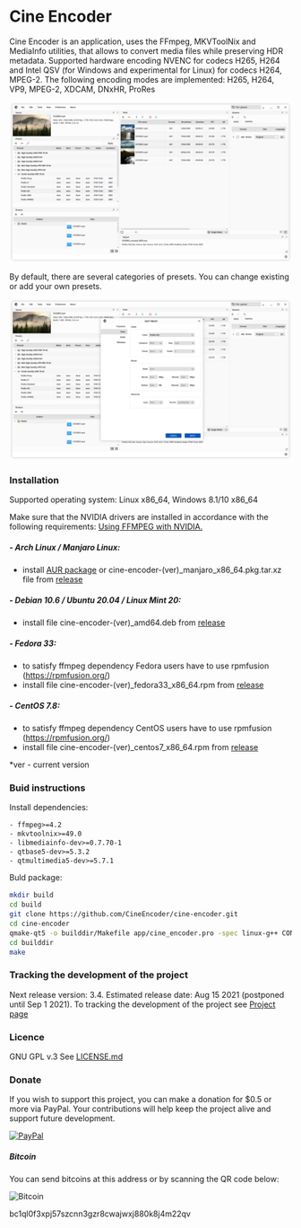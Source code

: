 # Cine Encoder

Cine Encoder is an application, uses the FFmpeg, MKVToolNix and MediaInfo utilities, that allows to convert media files while preserving HDR metadata.  Supported hardware encoding NVENC for codecs H265, H264 and Intel QSV (for Windows and experimental for Linux) for codecs H264, MPEG-2. The following encoding modes are implemented: H265, H264, VP9, MPEG-2, XDCAM, DNxHR, ProRes

![View](./images/View_1.png)

By default, there are several categories of presets. You can change existing or add your own presets.

![View](./images/View_2.png)

### Installation

Supported operating system: Linux x86_64, Windows 8.1/10 x86_64

Make sure that the NVIDIA drivers are installed in accordance with the following requirements: [Using FFMPEG with NVIDIA.](https://docs.nvidia.com/video-technologies/video-codec-sdk/ffmpeg-with-nvidia-gpu/index.html)

##### - Arch Linux / Manjaro Linux:
  - install [AUR package](https://aur.archlinux.org/packages/cine-encoder/) or cine-encoder-(ver)_manjaro_x86_64.pkg.tar.xz file from [release](https://github.com/CineEncoder/cine-encoder/releases)

##### - Debian 10.6 / Ubuntu 20.04 / Linux Mint 20:
  - install file cine-encoder-(ver)_amd64.deb from [release](https://github.com/CineEncoder/cine-encoder/releases)

##### - Fedora 33:
  - to satisfy ffmpeg dependency Fedora users have to use rpmfusion (https://rpmfusion.org/)
  - install file cine-encoder-(ver)_fedora33_x86_64.rpm from [release](https://github.com/CineEncoder/cine-encoder/releases)

##### - CentOS 7.8:
  - to satisfy ffmpeg dependency CentOS users have to use rpmfusion (https://rpmfusion.org/)
  - install file cine-encoder-(ver)_centos7_x86_64.rpm from [release](https://github.com/CineEncoder/cine-encoder/releases)

*ver - current version

### Buid instructions
Install dependencies:

    - ffmpeg>=4.2
    - mkvtoolnix>=49.0
    - libmediainfo-dev>=0.7.70-1
    - qtbase5-dev>=5.3.2
    - qtmultimedia5-dev>=5.7.1


Buld package:

```sh
mkdir build
cd build
git clone https://github.com/CineEncoder/cine-encoder.git
cd cine-encoder
qmake-qt5 -o builddir/Makefile app/cine_encoder.pro -spec linux-g++ CONFIG+=qtquickcompiler (or for Debian:  /usr/lib/qt5/bin/qmake -o builddir/Makefile app/cine_encoder.pro -spec linux-g++)
cd builddir
make
```


### Tracking the development of the project

Next release version: 3.4. Estimated release date: Aug 15 2021 (postponed until Sep 1 2021).
To tracking the development of the project see [Project page](https://github.com/CineEncoder/cine-encoder/projects/1?fullscreen=true)


### Licence

GNU GPL v.3
See [LICENSE.md](https://github.com/CineEncoder/CineEncoder/blob/master/LICENSE)


### Donate

If you wish to support this project, you can make a donation for $0.5 or more via PayPal. Your contributions will help keep the project alive and support future development.

[![PayPal](./images/PayPal.png)](https://paypal.me/KozhukharenkoOleg?locale.x=ru_RU)

##### Bitcoin
You can send bitcoins at this address or by scanning the QR code below:

![Bitcoin](./images/Bitcoin.png)

bc1ql0f3xpj57szcnn3gzr8cwajwxj880k8j4m22qv
